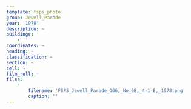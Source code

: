 ```yaml
---
template: fsps_photo
group: Jewell_Parade
year: '1978'
description: ~
buildings:
    - ''
coordinates: ~
heading: ~
classification: ~
section: ~
cell: ~
film_roll: ~
files:
    -
        filename: 'FSPS_Jewell_Parade_006,_No_6B,_4-1-E,_1978.png'
        caption: ''
---
```

